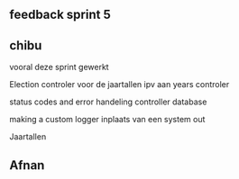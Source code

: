 ## feedback sprint 5

## chibu

vooral deze sprint gewerkt 

Election controler voor de jaartallen ipv aan years controler

status codes and error handeling  controller
database 

making a custom logger inplaats van een system out 

Jaartallen 



## Afnan 

